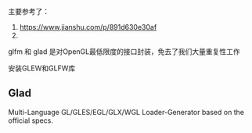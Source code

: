 
主要参考了：
1. https://www.jianshu.com/p/891d630e30af
2. 

glfm 和 glad 是对OpenGL最低限度的接口封装，免去了我们大量重复性工作

安装GLEW和GLFW库


## Glad
Multi-Language GL/GLES/EGL/GLX/WGL Loader-Generator based on the official specs.